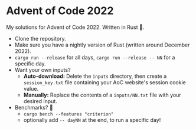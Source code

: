 # Advent of Code 2022

My solutions for Advent of Code 2022. Written in Rust 🦀.

- Clone the repository.
- Make sure you have a nightly version of Rust (written around December 2022).
- `cargo run --release` for all days, `cargo run --release -- NN` for a specific
  day.
- Want your own inputs?
    - **Auto-download:** Delete the `inputs` directory, then create a
      `session_key.txt` file containing your AoC website's session cookie value.
    - **Manually:** Replace the contents of a `inputs/NN.txt` file with your
      desired input.
- Benchmarks? 🚤
    - `cargo bench --features "criterion"`
    - optionally add `-- dayNN` at the end, to run a specific day!
